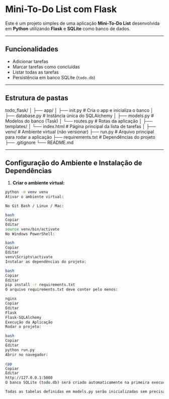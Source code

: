 # Mini-To-Do List com Flask

Este é um projeto simples de uma aplicação **Mini-To-Do List** desenvolvida em **Python** utilizando **Flask** e **SQLite** como banco de dados.

---

## Funcionalidades

- Adicionar tarefas
- Marcar tarefas como concluídas
- Listar todas as tarefas
- Persistência em banco SQLite (`todo.db`)

---

## Estrutura de pastas

todo_flask/
│
├── app/
│ ├── init.py # Cria o app e inicializa o banco
│ ├── database.py # Instância única do SQLAlchemy
│ ├── models.py # Modelos do banco (Task)
│ └── routes.py # Rotas da aplicação
│
├── templates/
│ └── index.html # Página principal da lista de tarefas
│
├── venv/ # Ambiente virtual (não versionar)
├── run.py # Arquivo principal para rodar a aplicação
├── requirements.txt # Dependências do projeto
├── .gitignore
└── README.md


---

## Configuração do Ambiente e Instalação de Dependências

1. **Criar o ambiente virtual:**

```bash
python -m venv venv
Ativar o ambiente virtual:

No Git Bash / Linux / Mac:

bash
Copiar
Editar
source venv/bin/activate
No Windows PowerShell:

bash
Copiar
Editar
venv\Scripts\activate
Instalar as dependências do projeto:

bash
Copiar
Editar
pip install -r requirements.txt
O arquivo requirements.txt deve conter pelo menos:

nginx
Copiar
Editar
Flask
Flask-SQLAlchemy
Execução da Aplicação
Rodar o projeto:

bash
Copiar
Editar
python run.py
Abrir no navegador:

cpp
Copiar
Editar
http://127.0.0.1:5000
O banco SQLite (todo.db) será criado automaticamente na primeira execução.

Todas as tabelas definidas em models.py serão inicializadas sem precisar de comandos manuais no shell.